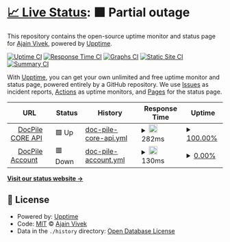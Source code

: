 # [📈 Live Status](https://ajainvivek.github.io/uptime): <!--live status--> **🟧 Partial outage**

This repository contains the open-source uptime monitor and status page for [Ajain Vivek](https://ajainvivek.github.io/uptime), powered by [Upptime](https://github.com/upptime/upptime).

[![Uptime CI](https://github.com/ajainvivek/uptime/workflows/Uptime%20CI/badge.svg)](https://github.com/ajainvivek/uptime/actions?query=workflow%3A%22Uptime+CI%22)
[![Response Time CI](https://github.com/ajainvivek/uptime/workflows/Response%20Time%20CI/badge.svg)](https://github.com/ajainvivek/uptime/actions?query=workflow%3A%22Response+Time+CI%22)
[![Graphs CI](https://github.com/ajainvivek/uptime/workflows/Graphs%20CI/badge.svg)](https://github.com/ajainvivek/uptime/actions?query=workflow%3A%22Graphs+CI%22)
[![Static Site CI](https://github.com/ajainvivek/uptime/workflows/Static%20Site%20CI/badge.svg)](https://github.com/ajainvivek/uptime/actions?query=workflow%3A%22Static+Site+CI%22)
[![Summary CI](https://github.com/ajainvivek/uptime/workflows/Summary%20CI/badge.svg)](https://github.com/ajainvivek/uptime/actions?query=workflow%3A%22Summary+CI%22)

With [Upptime](https://upptime.js.org), you can get your own unlimited and free uptime monitor and status page, powered entirely by a GitHub repository. We use [Issues](https://github.com/ajainvivek/uptime/issues) as incident reports, [Actions](https://github.com/ajainvivek/uptime/actions) as uptime monitors, and [Pages](https://ajainvivek.github.io/uptime) for the status page.

<!--start: status pages-->
<!-- This summary is generated by Upptime (https://github.com/upptime/upptime) -->
<!-- Do not edit this manually, your changes will be overwritten -->
<!-- prettier-ignore -->
| URL | Status | History | Response Time | Uptime |
| --- | ------ | ------- | ------------- | ------ |
| <img alt="" src="https://favicons.githubusercontent.com/api.docpile.io" height="13"> [DocPile CORE API](https://api.docpile.io/healthcheck) | 🟩 Up | [doc-pile-core-api.yml](https://github.com/DocPile/uptime/commits/HEAD/history/doc-pile-core-api.yml) | <details><summary><img alt="Response time graph" src="./graphs/doc-pile-core-api/response-time-week.png" height="20"> 282ms</summary><br><a href="https://ajainvivek.github.io/uptime/history/doc-pile-core-api"><img alt="Response time 277" src="https://img.shields.io/endpoint?url=https%3A%2F%2Fraw.githubusercontent.com%2FDocPile%2Fuptime%2FHEAD%2Fapi%2Fdoc-pile-core-api%2Fresponse-time.json"></a><br><a href="https://ajainvivek.github.io/uptime/history/doc-pile-core-api"><img alt="24-hour response time 114" src="https://img.shields.io/endpoint?url=https%3A%2F%2Fraw.githubusercontent.com%2FDocPile%2Fuptime%2FHEAD%2Fapi%2Fdoc-pile-core-api%2Fresponse-time-day.json"></a><br><a href="https://ajainvivek.github.io/uptime/history/doc-pile-core-api"><img alt="7-day response time 282" src="https://img.shields.io/endpoint?url=https%3A%2F%2Fraw.githubusercontent.com%2FDocPile%2Fuptime%2FHEAD%2Fapi%2Fdoc-pile-core-api%2Fresponse-time-week.json"></a><br><a href="https://ajainvivek.github.io/uptime/history/doc-pile-core-api"><img alt="30-day response time 325" src="https://img.shields.io/endpoint?url=https%3A%2F%2Fraw.githubusercontent.com%2FDocPile%2Fuptime%2FHEAD%2Fapi%2Fdoc-pile-core-api%2Fresponse-time-month.json"></a><br><a href="https://ajainvivek.github.io/uptime/history/doc-pile-core-api"><img alt="1-year response time 277" src="https://img.shields.io/endpoint?url=https%3A%2F%2Fraw.githubusercontent.com%2FDocPile%2Fuptime%2FHEAD%2Fapi%2Fdoc-pile-core-api%2Fresponse-time-year.json"></a></details> | <details><summary><a href="https://ajainvivek.github.io/uptime/history/doc-pile-core-api">100.00%</a></summary><a href="https://ajainvivek.github.io/uptime/history/doc-pile-core-api"><img alt="All-time uptime 99.41%" src="https://img.shields.io/endpoint?url=https%3A%2F%2Fraw.githubusercontent.com%2FDocPile%2Fuptime%2FHEAD%2Fapi%2Fdoc-pile-core-api%2Fuptime.json"></a><br><a href="https://ajainvivek.github.io/uptime/history/doc-pile-core-api"><img alt="24-hour uptime 100.00%" src="https://img.shields.io/endpoint?url=https%3A%2F%2Fraw.githubusercontent.com%2FDocPile%2Fuptime%2FHEAD%2Fapi%2Fdoc-pile-core-api%2Fuptime-day.json"></a><br><a href="https://ajainvivek.github.io/uptime/history/doc-pile-core-api"><img alt="7-day uptime 100.00%" src="https://img.shields.io/endpoint?url=https%3A%2F%2Fraw.githubusercontent.com%2FDocPile%2Fuptime%2FHEAD%2Fapi%2Fdoc-pile-core-api%2Fuptime-week.json"></a><br><a href="https://ajainvivek.github.io/uptime/history/doc-pile-core-api"><img alt="30-day uptime 100.00%" src="https://img.shields.io/endpoint?url=https%3A%2F%2Fraw.githubusercontent.com%2FDocPile%2Fuptime%2FHEAD%2Fapi%2Fdoc-pile-core-api%2Fuptime-month.json"></a><br><a href="https://ajainvivek.github.io/uptime/history/doc-pile-core-api"><img alt="1-year uptime 99.41%" src="https://img.shields.io/endpoint?url=https%3A%2F%2Fraw.githubusercontent.com%2FDocPile%2Fuptime%2FHEAD%2Fapi%2Fdoc-pile-core-api%2Fuptime-year.json"></a></details>
| <img alt="" src="https://favicons.githubusercontent.com/account.docpile.io" height="13"> [DocPile Account](https://account.docpile.io/register) | 🟥 Down | [doc-pile-account.yml](https://github.com/DocPile/uptime/commits/HEAD/history/doc-pile-account.yml) | <details><summary><img alt="Response time graph" src="./graphs/doc-pile-account/response-time-week.png" height="20"> 130ms</summary><br><a href="https://ajainvivek.github.io/uptime/history/doc-pile-account"><img alt="Response time 199" src="https://img.shields.io/endpoint?url=https%3A%2F%2Fraw.githubusercontent.com%2FDocPile%2Fuptime%2FHEAD%2Fapi%2Fdoc-pile-account%2Fresponse-time.json"></a><br><a href="https://ajainvivek.github.io/uptime/history/doc-pile-account"><img alt="24-hour response time 107" src="https://img.shields.io/endpoint?url=https%3A%2F%2Fraw.githubusercontent.com%2FDocPile%2Fuptime%2FHEAD%2Fapi%2Fdoc-pile-account%2Fresponse-time-day.json"></a><br><a href="https://ajainvivek.github.io/uptime/history/doc-pile-account"><img alt="7-day response time 130" src="https://img.shields.io/endpoint?url=https%3A%2F%2Fraw.githubusercontent.com%2FDocPile%2Fuptime%2FHEAD%2Fapi%2Fdoc-pile-account%2Fresponse-time-week.json"></a><br><a href="https://ajainvivek.github.io/uptime/history/doc-pile-account"><img alt="30-day response time 141" src="https://img.shields.io/endpoint?url=https%3A%2F%2Fraw.githubusercontent.com%2FDocPile%2Fuptime%2FHEAD%2Fapi%2Fdoc-pile-account%2Fresponse-time-month.json"></a><br><a href="https://ajainvivek.github.io/uptime/history/doc-pile-account"><img alt="1-year response time 199" src="https://img.shields.io/endpoint?url=https%3A%2F%2Fraw.githubusercontent.com%2FDocPile%2Fuptime%2FHEAD%2Fapi%2Fdoc-pile-account%2Fresponse-time-year.json"></a></details> | <details><summary><a href="https://ajainvivek.github.io/uptime/history/doc-pile-account">0.00%</a></summary><a href="https://ajainvivek.github.io/uptime/history/doc-pile-account"><img alt="All-time uptime 17.45%" src="https://img.shields.io/endpoint?url=https%3A%2F%2Fraw.githubusercontent.com%2FDocPile%2Fuptime%2FHEAD%2Fapi%2Fdoc-pile-account%2Fuptime.json"></a><br><a href="https://ajainvivek.github.io/uptime/history/doc-pile-account"><img alt="24-hour uptime 0.00%" src="https://img.shields.io/endpoint?url=https%3A%2F%2Fraw.githubusercontent.com%2FDocPile%2Fuptime%2FHEAD%2Fapi%2Fdoc-pile-account%2Fuptime-day.json"></a><br><a href="https://ajainvivek.github.io/uptime/history/doc-pile-account"><img alt="7-day uptime 0.00%" src="https://img.shields.io/endpoint?url=https%3A%2F%2Fraw.githubusercontent.com%2FDocPile%2Fuptime%2FHEAD%2Fapi%2Fdoc-pile-account%2Fuptime-week.json"></a><br><a href="https://ajainvivek.github.io/uptime/history/doc-pile-account"><img alt="30-day uptime 0.00%" src="https://img.shields.io/endpoint?url=https%3A%2F%2Fraw.githubusercontent.com%2FDocPile%2Fuptime%2FHEAD%2Fapi%2Fdoc-pile-account%2Fuptime-month.json"></a><br><a href="https://ajainvivek.github.io/uptime/history/doc-pile-account"><img alt="1-year uptime 17.45%" src="https://img.shields.io/endpoint?url=https%3A%2F%2Fraw.githubusercontent.com%2FDocPile%2Fuptime%2FHEAD%2Fapi%2Fdoc-pile-account%2Fuptime-year.json"></a></details>

<!--end: status pages-->

[**Visit our status website →**](https://ajainvivek.github.io/uptime)

## 📄 License

- Powered by: [Upptime](https://github.com/upptime/upptime)
- Code: [MIT](./LICENSE) © [Ajain Vivek](https://ajainvivek.github.io/uptime)
- Data in the `./history` directory: [Open Database License](https://opendatacommons.org/licenses/odbl/1-0/)
